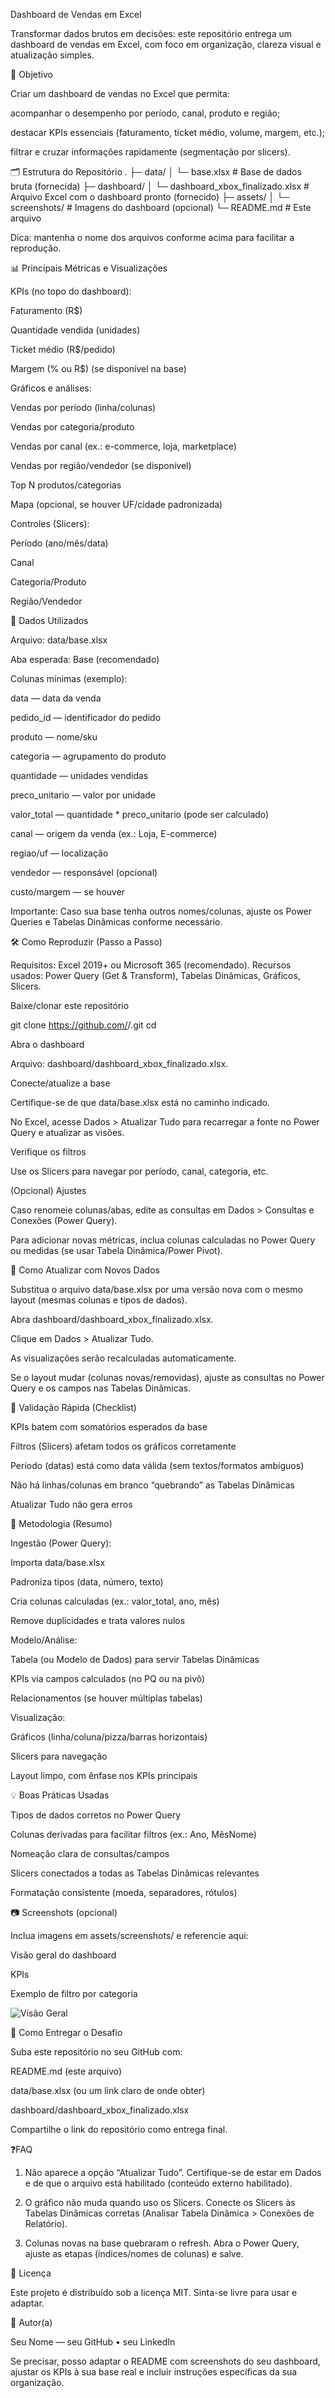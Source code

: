 Dashboard de Vendas em Excel

Transformar dados brutos em decisões: este repositório entrega um dashboard de vendas em Excel, com foco em organização, clareza visual e atualização simples.

🎯 Objetivo

Criar um dashboard de vendas no Excel que permita:

acompanhar o desempenho por período, canal, produto e região;

destacar KPIs essenciais (faturamento, ticket médio, volume, margem, etc.);

filtrar e cruzar informações rapidamente (segmentação por slicers).

🗂️ Estrutura do Repositório
.
├─ data/
│  └─ base.xlsx                      # Base de dados bruta (fornecida)
├─ dashboard/
│  └─ dashboard_xbox_finalizado.xlsx # Arquivo Excel com o dashboard pronto (fornecido)
├─ assets/
│  └─ screenshots/                   # Imagens do dashboard (opcional)
└─ README.md                         # Este arquivo


Dica: mantenha o nome dos arquivos conforme acima para facilitar a reprodução.

📊 Principais Métricas e Visualizações

KPIs (no topo do dashboard):

Faturamento (R$)

Quantidade vendida (unidades)

Ticket médio (R$/pedido)

Margem (% ou R$) (se disponível na base)

Gráficos e análises:

Vendas por período (linha/colunas)

Vendas por categoria/produto

Vendas por canal (ex.: e-commerce, loja, marketplace)

Vendas por região/vendedor (se disponível)

Top N produtos/categorias

Mapa (opcional, se houver UF/cidade padronizada)

Controles (Slicers):

Período (ano/mês/data)

Canal

Categoria/Produto

Região/Vendedor

🧱 Dados Utilizados

Arquivo: data/base.xlsx

Aba esperada: Base (recomendado)

Colunas mínimas (exemplo):

data — data da venda

pedido_id — identificador do pedido

produto — nome/sku

categoria — agrupamento do produto

quantidade — unidades vendidas

preco_unitario — valor por unidade

valor_total — quantidade * preco_unitario (pode ser calculado)

canal — origem da venda (ex.: Loja, E-commerce)

regiao/uf — localização

vendedor — responsável (opcional)

custo/margem — se houver

Importante: Caso sua base tenha outros nomes/colunas, ajuste os Power Queries e Tabelas Dinâmicas conforme necessário.

🛠️ Como Reproduzir (Passo a Passo)

Requisitos: Excel 2019+ ou Microsoft 365 (recomendado).
Recursos usados: Power Query (Get & Transform), Tabelas Dinâmicas, Gráficos, Slicers.

Baixe/clonar este repositório

git clone https://github.com/<seu-usuario>/<seu-repo>.git
cd <seu-repo>


Abra o dashboard

Arquivo: dashboard/dashboard_xbox_finalizado.xlsx.

Conecte/atualize a base

Certifique-se de que data/base.xlsx está no caminho indicado.

No Excel, acesse Dados > Atualizar Tudo para recarregar a fonte no Power Query e atualizar as visões.

Verifique os filtros

Use os Slicers para navegar por período, canal, categoria, etc.

(Opcional) Ajustes

Caso renomeie colunas/abas, edite as consultas em Dados > Consultas e Conexões (Power Query).

Para adicionar novas métricas, inclua colunas calculadas no Power Query ou medidas (se usar Tabela Dinâmica/Power Pivot).

🔄 Como Atualizar com Novos Dados

Substitua o arquivo data/base.xlsx por uma versão nova com o mesmo layout (mesmas colunas e tipos de dados).

Abra dashboard/dashboard_xbox_finalizado.xlsx.

Clique em Dados > Atualizar Tudo.

As visualizações serão recalculadas automaticamente.

Se o layout mudar (colunas novas/removidas), ajuste as consultas no Power Query e os campos nas Tabelas Dinâmicas.

🧪 Validação Rápida (Checklist)

 KPIs batem com somatórios esperados da base

 Filtros (Slicers) afetam todos os gráficos corretamente

 Período (datas) está como data válida (sem textos/formatos ambíguos)

 Não há linhas/colunas em branco “quebrando” as Tabelas Dinâmicas

 Atualizar Tudo não gera erros

📝 Metodologia (Resumo)

Ingestão (Power Query):

Importa data/base.xlsx

Padroniza tipos (data, número, texto)

Cria colunas calculadas (ex.: valor_total, ano, mês)

Remove duplicidades e trata valores nulos

Modelo/Análise:

Tabela (ou Modelo de Dados) para servir Tabelas Dinâmicas

KPIs via campos calculados (no PQ ou na pivô)

Relacionamentos (se houver múltiplas tabelas)

Visualização:

Gráficos (linha/coluna/pizza/barras horizontais)

Slicers para navegação

Layout limpo, com ênfase nos KPIs principais

💡 Boas Práticas Usadas

Tipos de dados corretos no Power Query

Colunas derivadas para facilitar filtros (ex.: Ano, MêsNome)

Nomeação clara de consultas/campos

Slicers conectados a todas as Tabelas Dinâmicas relevantes

Formatação consistente (moeda, separadores, rótulos)

📷 Screenshots (opcional)

Inclua imagens em assets/screenshots/ e referencie aqui:

Visão geral do dashboard

KPIs

Exemplo de filtro por categoria

![Visão Geral](assets/screenshots/overview.png)

🚀 Como Entregar o Desafio

Suba este repositório no seu GitHub com:

README.md (este arquivo)

data/base.xlsx (ou um link claro de onde obter)

dashboard/dashboard_xbox_finalizado.xlsx

Compartilhe o link do repositório como entrega final.

❓FAQ

1) Não aparece a opção “Atualizar Tudo”.
Certifique-se de estar em Dados e de que o arquivo está habilitado (conteúdo externo habilitado).

2) O gráfico não muda quando uso os Slicers.
Conecte os Slicers às Tabelas Dinâmicas corretas (Analisar Tabela Dinâmica > Conexões de Relatório).

3) Colunas novas na base quebraram o refresh.
Abra o Power Query, ajuste as etapas (índices/nomes de colunas) e salve.

🧾 Licença

Este projeto é distribuído sob a licença MIT. Sinta-se livre para usar e adaptar.

👤 Autor(a)

Seu Nome — seu GitHub
 • seu LinkedIn

Se precisar, posso adaptar o README com screenshots do seu dashboard, ajustar os KPIs à sua base real e incluir instruções específicas da sua organização.